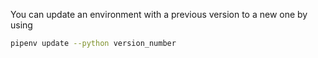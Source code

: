 You can update an environment with a previous version to a new one by using
```bash
pipenv update --python version_number
```
